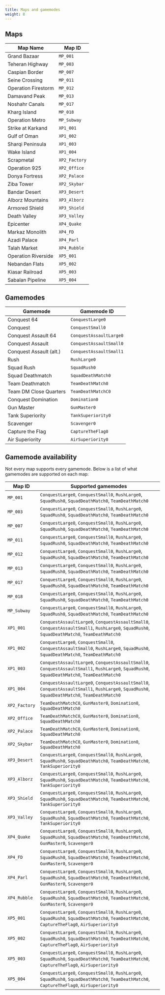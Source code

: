 ```yaml
---
title: Maps and gamemodes
weight: 8
---
```


## Maps

| Map Name | Map ID |
| -------- | ------ |
| Grand Bazaar | `MP_001` |
| Teheran Highway | `MP_003` |
| Caspian Border | `MP_007` |
| Seine Crossing | `MP_011` |
| Operation Firestorm | `MP_012` |
| Damavand Peak | `MP_013` |
| Noshahr Canals | `MP_017` |
| Kharg Island | `MP_018` |
| Operation Metro | `MP_Subway` |
| Strike at Karkand | `XP1_001` |
| Gulf of Oman | `XP1_002` |
| Sharqi Peninsula | `XP1_003` |
| Wake Island | `XP1_004` |
| Scrapmetal | `XP2_Factory` |
| Operation 925 | `XP2_Office` |
| Donya Fortress | `XP2_Palace` |
| Ziba Tower | `XP2_Skybar` |
| Bandar Desert | `XP3_Desert` |
| Alborz Mountains | `XP3_Alborz` |
| Armored Shield | `XP3_Shield` |
| Death Valley | `XP3_Valley` |
| Epicenter | `XP4_Quake` |
| Markaz Monolith | `XP4_FD` |
| Azadi Palace | `XP4_Parl` |
| Talah Market | `XP4_Rubble` |
| Operation Riverside | `XP5_001` |
| Nebandan Flats | `XP5_002` |
| Kiasar Railroad | `XP5_003` |
| Sabalan Pipeline | `XP5_004` |

## Gamemodes

| Gamemode | Gamemode ID |
| -------- | ----------- |
| Conquest 64 | `ConquestLarge0` |
| Conquest | `ConquestSmall0` |
| Conquest Assault 64 | `ConquestAssaultLarge0` |
| Conquest Assault | `ConquestAssaultSmall0` |
| Conquest Assault (alt.) | `ConquestAssaultSmall1` |
| Rush | `RushLarge0` |
| Squad Rush | `SquadRush0` |
| Squad Deathmatch | `SquadDeathMatch0` |
| Team Deathmatch | `TeamDeathMatch0` |
| Team DM Close Quarters | `TeamDeathMatchC0` |
| Conquest Domination | `Domination0` |
| Gun Master | `GunMaster0` |
| Tank Superiority | `TankSuperiority0` |
| Scavenger | `Scavenger0` |
| Capture the Flag | `CaptureTheFlag0` |
| Air Superiority | `AirSuperiority0` |

## Gamemode availability

Not every map supports every gamemode. Below is a list of what gamemodes are supported on each map:

| Map ID | Supported gamemodes |
| ------ | ------------------- |
| `MP_001` | `ConquestLarge0`, `ConquestSmall0`, `RushLarge0`, `SquadRush0`, `SquadDeathMatch0`, `TeamDeathMatch0` |
| `MP_003` | `ConquestLarge0`, `ConquestSmall0`, `RushLarge0`, `SquadRush0`, `SquadDeathMatch0`, `TeamDeathMatch0` |
| `MP_007` | `ConquestLarge0`, `ConquestSmall0`, `RushLarge0`, `SquadRush0`, `SquadDeathMatch0`, `TeamDeathMatch0` |
| `MP_011` | `ConquestLarge0`, `ConquestSmall0`, `RushLarge0`, `SquadRush0`, `SquadDeathMatch0`, `TeamDeathMatch0` |
| `MP_012` | `ConquestLarge0`, `ConquestSmall0`, `RushLarge0`, `SquadRush0`, `SquadDeathMatch0`, `TeamDeathMatch0` |
| `MP_013` | `ConquestLarge0`, `ConquestSmall0`, `RushLarge0`, `SquadRush0`, `SquadDeathMatch0`, `TeamDeathMatch0` |
| `MP_017` | `ConquestLarge0`, `ConquestSmall0`, `RushLarge0`, `SquadRush0`, `SquadDeathMatch0`, `TeamDeathMatch0` |
| `MP_018` | `ConquestLarge0`, `ConquestSmall0`, `RushLarge0`, `SquadRush0`, `SquadDeathMatch0`, `TeamDeathMatch0` |
| `MP_Subway` | `ConquestLarge0`, `ConquestSmall0`, `RushLarge0`, `SquadRush0`, `SquadDeathMatch0`, `TeamDeathMatch0` |
| `XP1_001` | `ConquestAssaultLarge0`, `ConquestAssaultSmall0`, `ConquestAssaultSmall1`, `RushLarge0`, `SquadRush0`, `SquadDeathMatch0`, `TeamDeathMatch0` |
| `XP1_002` | `ConquestLarge0`, `ConquestSmall0`, `ConquestAssaultSmall0`, `RushLarge0`, `SquadRush0`, `SquadDeathMatch0`, `TeamDeathMatch0` |
| `XP1_003` | `ConquestAssaultLarge0`, `ConquestAssaultSmall0`, `ConquestAssaultSmall1`, `RushLarge0`, `SquadRush0`, `SquadDeathMatch0`, `TeamDeathMatch0` |
| `XP1_004` | `ConquestAssaultLarge0`, `ConquestAssaultSmall0`, `ConquestAssaultSmall1`, `RushLarge0`, `SquadRush0`, `SquadDeathMatch0`, `TeamDeathMatch0` |
| `XP2_Factory` | `TeamDeathMatchC0`, `GunMaster0`, `Domination0`, `SquadDeathMatch0` |
| `XP2_Office` | `TeamDeathMatchC0`, `GunMaster0`, `Domination0`, `SquadDeathMatch0` |
| `XP2_Palace` | `TeamDeathMatchC0`, `GunMaster0`, `Domination0`, `SquadDeathMatch0` |
| `XP2_Skybar` | `TeamDeathMatchC0`, `GunMaster0`, `Domination0`, `SquadDeathMatch0` |
| `XP3_Desert` | `ConquestLarge0`, `ConquestSmall0`, `RushLarge0`, `SquadRush0`, `SquadDeathMatch0`, `TeamDeathMatch0`, `TankSuperiority0` |
| `XP3_Alborz` | `ConquestLarge0`, `ConquestSmall0`, `RushLarge0`, `SquadRush0`, `SquadDeathMatch0`, `TeamDeathMatch0`, `TankSuperiority0` |
| `XP3_Shield` | `ConquestLarge0`, `ConquestSmall0`, `RushLarge0`, `SquadRush0`, `SquadDeathMatch0`, `TeamDeathMatch0`, `TankSuperiority0` |
| `XP3_Valley` | `ConquestLarge0`, `ConquestSmall0`, `RushLarge0`, `SquadRush0`, `SquadDeathMatch0`, `TeamDeathMatch0`, `TankSuperiority0` |
| `XP4_Quake` | `ConquestLarge0`, `ConquestSmall0`, `RushLarge0`, `SquadRush0`, `SquadDeathMatch0`, `TeamDeathMatch0`, `GunMaster0`, `Scavenger0` |
| `XP4_FD` | `ConquestLarge0`, `ConquestSmall0`, `RushLarge0`, `SquadRush0`, `SquadDeathMatch0`, `TeamDeathMatch0`, `GunMaster0`, `Scavenger0` |
| `XP4_Parl` | `ConquestLarge0`, `ConquestSmall0`, `RushLarge0`, `SquadRush0`, `SquadDeathMatch0`, `TeamDeathMatch0`, `GunMaster0`, `Scavenger0` |
| `XP4_Rubble` | `ConquestLarge0`, `ConquestSmall0`, `RushLarge0`, `SquadRush0`, `SquadDeathMatch0`, `TeamDeathMatch0`, `GunMaster0`, `Scavenger0` |
| `XP5_001` | `ConquestLarge0`, `ConquestSmall0`, `RushLarge0`, `SquadRush0`, `SquadDeathMatch0`, `TeamDeathMatch0`, `CaptureTheFlag0`, `AirSuperiority0` |
| `XP5_002` | `ConquestLarge0`, `ConquestSmall0`, `RushLarge0`, `SquadRush0`, `SquadDeathMatch0`, `TeamDeathMatch0`, `CaptureTheFlag0`, `AirSuperiority0` |
| `XP5_003` | `ConquestLarge0`, `ConquestSmall0`, `RushLarge0`, `SquadRush0`, `SquadDeathMatch0`, `TeamDeathMatch0`, `CaptureTheFlag0`, `AirSuperiority0` |
| `XP5_004` | `ConquestLarge0`, `ConquestSmall0`, `RushLarge0`, `SquadRush0`, `SquadDeathMatch0`, `TeamDeathMatch0`, `CaptureTheFlag0`, `AirSuperiority0` |
